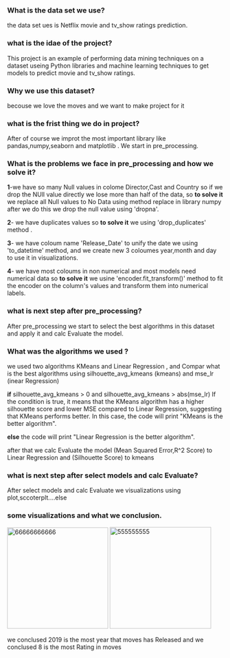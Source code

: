 ### What is the data set we use?
the data  set ues is  Netflix movie and tv_show ratings prediction.
### what is the idae of the project? 
This project is an example of performing data mining techniques on a dataset useing  Python libraries and machine learning techniques to get models  to predict 
movie and tv_show ratings.
### Why we use this dataset?
becouse we love the moves and we want to make project for it 
### what is the frist thing we do in  project?
After of course we improt the most important library like pandas,numpy,seaborn and matplotlib . We start in pre_processing.
### What is the problems we face in pre_processing and how we solve it?
**1**-we have so many Null values in colome Director,Cast and Country so if we drop the NUll value directly we lose more than half of the data,
so **to solve it** we replace all Null values to No Data using method replace in library numpy after we do this we drop the null value using 'dropna'.

**2**- we have duplicates values so **to solve it** we using 'drop_duplicates' method .                                                                                                                                    

**3**- we have coloum name 'Release_Date' to unify the date we using 'to_datetime' method, and we create new 3 coloumes year,month and day  to use it in visualizations.

**4**- we have most coloums in non numerical and most models need numerical data so **to solve it** we usine 'encoder.fit_transform()' method to fit the encoder on the column's values and transform them into numerical labels.

### what is next step after pre_processing?
After pre_processing we start to select the best algorithms in this dataset and apply it and calc Evaluate the model.
### What was the algorithms we used ?
we used two algorithms KMeans and Linear Regression , and Compar what is the best algorithms using silhouette_avg_kmeans (kmeans) and mse_lr (inear Regression) 

**if**  silhouette_avg_kmeans > 0 and silhouette_avg_kmeans > abs(mse_lr) If the condition is true, it means that the KMeans algorithm has a higher silhouette score and lower MSE compared to Linear Regression, suggesting that KMeans performs better. In this case, the code will print "KMeans is the better algorithm".

**else** the code will print "Linear Regression is the better algorithm".

after that we calc Evaluate the model (Mean Squared Error,R^2 Score) to Linear Regression and (Silhouette Score) to kmeans
### what is next step after select models and calc Evaluate?
After select models and calc Evaluate we visualizations using plot,sccoterplt....else 

### some visualizations and what we conclusion.

<img width="235" alt="66666666666" src="https://github.com/0Ahmed2003/project_datamining/assets/121387438/f189762f-c2d4-4c86-8c14-a289794f0307">
<img width="236" alt="555555555" src="https://github.com/0Ahmed2003/project_datamining/assets/121387438/d8243f1a-91ff-4b98-bea7-fed56d981cde">

we conclused 2019 is the most year that moves has Released and
we conclused 8 is the most Rating in moves 

